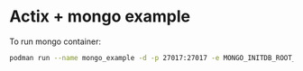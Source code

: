 # Actix + mongo example

To run mongo container:
```bash
podman run --name mongo_example -d -p 27017:27017 -e MONGO_INITDB_ROOT_USERNAME=user -e MONGO_INITDB_ROOT_PASSWORD=pass mongo:latest
```